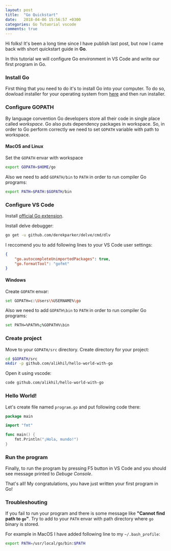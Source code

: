 ```yaml
---
layout: post
title:  "Go Quickstart"
date:   2018-04-06 15:56:57 +0300
categories: Go Tutuorial vscode
comments: true
---
```


Hi folks! 
It's been a long time since I have publish last post, but now I came back with short quickstart guide in **Go**.

In this tutorial we will configure Go environment in VS Code and write our first program in Go.

### Install Go

First thing that you need to do it's to install Go into your computer. To do so, dowload installer for your operating system from  [here](https://golang.org/dl/) and then run installer.


### Configure GOPATH

By language convention Go developers store all their code in single place called *workspace*. Go also puts dependency packages in workspace. So, in order to Go perform correctly we need to set `GOPATH` variable with path to workspace. 

#### MacOS and Linux

Set the `GOPATH` envar with workspace

```bash
export GOPATH=$HOME/go
```

Also we need to add `GOPATH/bin` to `PATH` in order to run compiler Go programs:

```bash
export PATH=$PATH:$GOPATH/bin
```

### Configure VS Code

Install [official Go extension](https://github.com/Microsoft/vscode-go).

Install delve debugger:

```bash
go get -u github.com/derekparker/delve/cmd/dlv
```

I reccomend you to add following lines to your VS Code user settings:

```json
{
    "go.autocompleteUnimportedPackages": true,
    "go.formatTool": "gofmt"
}
```

#### Windows

Create `GOPATH` envar:

```sh
set GOPATH=c:\Users\%USERNAME%\go
```

Also we need to add `GOPATH\bin` to `PATH` in order to run compiler Go programs:

```sh
set PATH=%PATH%;%GOPATH%\bin
```

### Create project

Move to your `GOPATH/src` directory. Create directory for your project:

```bash
cd $GOPATH/src
mkdir -p github.com/alikhil/hello-world-with-go
```

Open it using vscode:

```bash
code github.com/alikhil/hello-world-with-go
```

### Hello World!

Let's create file named `program.go` and put following code there:

```go
package main

import "fmt"

func main() {
    fmt.Println("¡Hola, mundo!")
}

```

### Run the program

Finally, to run the program by pressing F5 button in VS Code and you should see message printed to *Debuge Console*.

That's all! My congratulations, you have just written your first program in Go! 

### Troubleshouting

If you fail to run your program and there is some message like **"Cannot find path to `go`"**.
Try to add to your `PATH` envar with path directory where `go` binary is stored.

For example in MacOS I have added following line to my `~/.bash_profile`:

```bash
export PATH=/usr/local/go/bin:$PATH
```